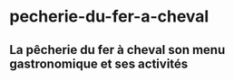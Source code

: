 # pecherie-du-fer-a-cheval  
## La pêcherie du fer à cheval son menu gastronomique et ses activités  


